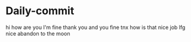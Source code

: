 # Daily-commit
hi
how are you
I'm fine
thank you
and you
fine tnx
how is that
nice job
lfg
nice
abandon
to the moon